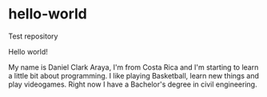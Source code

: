 # hello-world
Test repository

Hello world!

My name is Daniel Clark Araya, I'm from Costa Rica and I'm starting to learn a little bit about programming. 
I like playing Basketball, learn new things and play videogames. Right now I have a Bachelor's degree in civil engineering.

